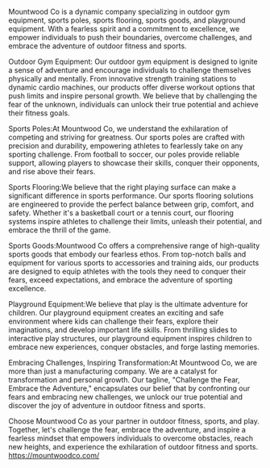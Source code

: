 Mountwood Co is a dynamic company specializing in outdoor gym equipment, sports poles, sports flooring, sports goods, and playground equipment. With a fearless spirit and a commitment to excellence, we empower individuals to push their boundaries, overcome challenges, and embrace the adventure of outdoor fitness and sports.

Outdoor Gym Equipment: Our outdoor gym equipment is designed to ignite a sense of adventure and encourage individuals to challenge themselves physically and mentally. From innovative strength training stations to dynamic cardio machines, our products offer diverse workout options that push limits and inspire personal growth. We believe that by challenging the fear of the unknown, individuals can unlock their true potential and achieve their fitness goals.

Sports Poles:At Mountwood Co, we understand the exhilaration of competing and striving for greatness. Our sports poles are crafted with precision and durability, empowering athletes to fearlessly take on any sporting challenge. From football to soccer, our poles provide reliable support, allowing players to showcase their skills, conquer their opponents, and rise above their fears.

Sports Flooring:We believe that the right playing surface can make a significant difference in sports performance. Our sports flooring solutions are engineered to provide the perfect balance between grip, comfort, and safety. Whether it's a basketball court or a tennis court, our flooring systems inspire athletes to challenge their limits, unleash their potential, and embrace the thrill of the game.

Sports Goods:Mountwood Co offers a comprehensive range of high-quality sports goods that embody our fearless ethos. From top-notch balls and equipment for various sports to accessories and training aids, our products are designed to equip athletes with the tools they need to conquer their fears, exceed expectations, and embrace the adventure of sporting excellence.

Playground Equipment:We believe that play is the ultimate adventure for children. Our playground equipment creates an exciting and safe environment where kids can challenge their fears, explore their imaginations, and develop important life skills. From thrilling slides to interactive play structures, our playground equipment inspires children to embrace new experiences, conquer obstacles, and forge lasting memories.

Embracing Challenges, Inspiring Transformation:At Mountwood Co, we are more than just a manufacturing company. We are a catalyst for transformation and personal growth. Our tagline, "Challenge the Fear, Embrace the Adventure," encapsulates our belief that by confronting our fears and embracing new challenges, we unlock our true potential and discover the joy of adventure in outdoor fitness and sports.

Choose Mountwood Co as your partner in outdoor fitness, sports, and play. Together, let's challenge the fear, embrace the adventure, and inspire a fearless mindset that empowers individuals to overcome obstacles, reach new heights, and experience the exhilaration of outdoor fitness and sports.
https://mountwoodco.com/
